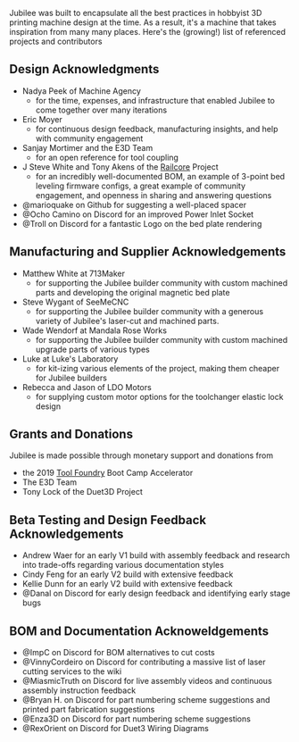 Jubilee was built to encapsulate all the best practices in hobbyist 3D printing machine design at the time.
As a result, it's a machine that takes inspiration from many many places.
Here's the (growing!) list of referenced projects and contributors

## Design Acknowledgments
* Nadya Peek of Machine Agency
  * for the time, expenses, and infrastructure that enabled Jubilee to come together over many iterations
* Eric Moyer
  * for continuous design feedback, manufacturing insights, and help with community engagement
* Sanjay Mortimer and the E3D Team
  * for an open reference for tool coupling
* J Steve White and Tony Akens of the [Railcore](https://railcore.org/) Project
  * for an incredibly well-documented BOM, an example of 3-point bed leveling firmware configs, a great example of community engagement, and openness in sharing and answering questions
* @marioquake on Github for suggesting a well-placed spacer
* @Ocho Camino on Discord for an improved Power Inlet Socket
* @Troll on Discord for a fantastic Logo on the bed plate rendering

## Manufacturing and Supplier Acknowledgements
* Matthew White at 713Maker
  * for supporting the Jubilee builder community with custom machined parts and developing the original magnetic bed plate
* Steve Wygant of SeeMeCNC
  * for supporting the Jubilee builder community with a generous variety of Jubilee's laser-cut and machined parts.
* Wade Wendorf at Mandala Rose Works
  * for supporting the Jubilee builder community with custom machined upgrade parts of various types
* Luke at Luke's Laboratory
  * for kit-izing various elements of the project, making them cheaper for Jubilee builders
* Rebecca and Jason of LDO Motors
  * for supplying custom motor options for the toolchanger elastic lock design

## Grants and Donations
Jubilee is made possible through monetary support and donations from
* the 2019 [Tool Foundry](https://www.toolfoundry.org/) Boot Camp Accelerator
* The E3D Team
* Tony Lock of the Duet3D Project

## Beta Testing and Design Feedback Acknowledgements
* Andrew Waer for an early V1 build with assembly feedback and research into trade-offs regarding various documentation styles
* Cindy Feng for an early V2 build with extensive feedback
* Kellie Dunn for an early V2 build with extensive feedback
* @Danal on Discord for early design feedback and identifying early stage bugs

## BOM and Documentation Acknoweldgements
* @ImpC on Discord for BOM alternatives to cut costs
* @VinnyCordeiro on Discord for contributing a massive list of laser cutting services to the wiki
* @MiasmicTruth on Discord for live assembly videos and continuous assembly instruction feedback
* @Bryan H. on Discord for part numbering scheme suggestions and printed part fabrication suggestions
* @Enza3D on Discord for part numbering scheme suggestions
* @RexOrient on Discord for Duet3 Wiring Diagrams 
